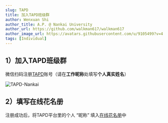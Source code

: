 ```yaml
---
slug: TAPD
title: 加入TAPD班级群
author: Wenxuan Shi
author_title: A.P. @ Nankai University
author_url: https://github.com/walkman617/walkman617
author_image_url: https://avatars.githubusercontent.com/u/9105499?v=4
tags: [Individual]
---
```


## 1）加入TAPD班级群

微信扫码注册[TAPD](https://www.tapd.cn/)账号（请在**工作昵称**处填写**个人真实姓名**）

![TAPD-Nankai](/img/tutorial/tapd-invite.jpg)  


## 2）填写在线花名册

注册成功后，将TAPD平台里的个人 “昵称” 填入[在线花名册](https://docs.qq.com/sheet/DYnRhc1ZZTkhVeGFH?tab=BB08J2)中
